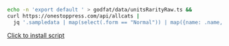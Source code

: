 ```bash
echo -n 'export default ' > godfat/data/unitsRarityRaw.ts &&
curl https://onestoppress.com/api/allcats |
  jq '.sampledata | map(select(.form == "Normal")) | map({name: .name, value: .rarity}) | from_entries' >> godfat/data/unitsRarityRaw.ts
```

[Click to install script](https://raw.githubusercontent.com/vtvz/bc-godfat-qol/master/dist/godfat.user.js)
